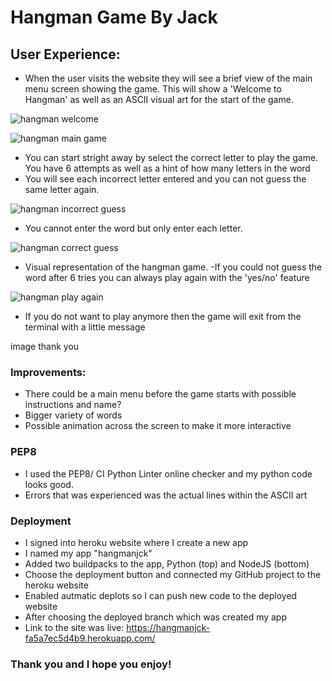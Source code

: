 # Hangman Game By Jack


## User Experience:

- When the user visits the website they will see a brief view of the main menu screen showing the game. This will show a 'Welcome to Hangman' as well as an ASCII visual art for the start of the game.

![hangman welcome](https://github.com/KnightJC/hang-man/assets/123365090/d110981b-3802-416f-ae82-256a18b5012d)

![hangman main game](https://github.com/KnightJC/hang-man/assets/123365090/30ceb796-cf43-4302-b520-b8afa5da6469)


- You can start stright away by select the correct letter to play the game. You have 6 attempts as well as a hint of how many letters in the word 
- You will see each incorrect letter entered and you can not guess the same letter again.

![hangman incorrect guess](https://github.com/KnightJC/hang-man/assets/123365090/cad86e99-e3ab-4b38-94db-5b979a91d7c3)

- You cannot enter the word but only enter each letter.

![hangman correct guess](https://github.com/KnightJC/hang-man/assets/123365090/5ccbc489-88dc-4afb-aada-4af6f6eab76c)

- Visual representation of the hangman game.
-If you could not guess the word after 6 tries you can always play again with the 'yes/no' feature

![hangman play again](https://github.com/KnightJC/hang-man/assets/123365090/17b54cde-9f4b-49ca-9208-eb059fe2e931)

- If you do not want to play anymore then the game will exit from the terminal with a little message

image thank you

### Improvements:

- There could be a main menu before the game starts with possible instructions and name?
- Bigger variety of words
- Possible animation across the screen to make it more interactive

### PEP8

- I used the PEP8/ CI Python Linter online checker and my python code looks good.
- Errors that was experienced was the actual lines within the ASCII art

### Deployment

- I signed into heroku website where I create a new app
- I named my app "hangmanjck"
- Added two buildpacks to the app, Python (top) and NodeJS (bottom)
- Choose the deployment button and connected my GitHub project to the heroku website
- Enabled autmatic deplots so I can push new code to the deployed website
- After choosing the deployed branch which was created my app
- Link to the site was live: https://hangmanjck-fa5a7ec5d4b9.herokuapp.com/

### Thank you and I hope you enjoy!



